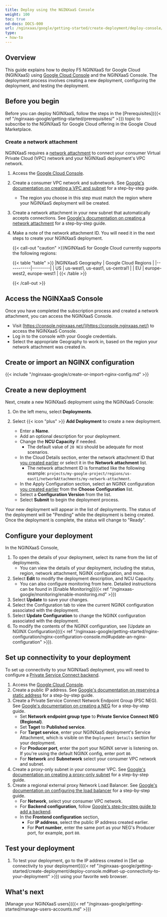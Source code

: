 ```yaml
---
title: Deploy using the NGINXaaS Console
weight: 100
toc: true
nd-docs: DOCS-000
url: /nginxaas/google/getting-started/create-deployment/deploy-console/
type:
- how-to
---
```


## Overview

This guide explains how to deploy F5 NGINXaaS for Google Cloud (NGINXaaS) using [Google Cloud Console](https://console.cloud.google.com) and the NGINXaaS Console. The deployment process involves creating a new deployment, configuring the deployment, and testing the deployment.

## Before you begin

Before you can deploy NGINXaaS, follow the steps in the [Prerequisites]({{< ref "/nginxaas-google/getting-started/prerequisites/" >}}) topic to subscribe to the NGINXaaS for Google Cloud offering in the Google Cloud Marketplace.

### Create a network attachment

NGINXaaS requires a [network attachment](https://cloud.google.com/vpc/docs/about-network-attachments) to connect your consumer Virtual Private Cloud (VPC) network and your NGINXaaS deployment's VPC network.

1. Access the [Google Cloud Console](https://console.cloud.google.com/).
1. Create a consumer VPC network and subnetwork. See [Google's documentation on creating a VPC and subnet](https://cloud.google.com/vpc/docs/create-modify-vpc-networks#console_1) for a step-by-step guide.
   - The region you choose in this step must match the region where your NGINXaaS deployment will be created.
1. Create a network attachment in your new subnet that automatically accepts connections. See [Google's documentation on creating a network attachment](https://cloud.google.com/vpc/docs/create-manage-network-attachments#console_1) for a step-by-step guide.
1. Make a note of the network attachment ID. You will need it in the next steps to create your NGINXaaS deployment.

   {{< call-out "caution" >}}NGINXaaS for Google Cloud currently supports the following regions:

   {{< table "table" >}}
   |NGINXaaS Geography | Google Cloud Regions |
   |-----------|---------|
   | US  | us-west1, us-east1, us-central1 |
   | EU    | europe-west2, europe-west1 |
   {{< /table >}}

   {{< /call-out >}}

## Access the NGINXaaS Console

Once you have completed the subscription process and created a network attachment, you can access the NGINXaaS Console.

- Visit [https://console.nginxaas.net/](https://console.nginxaas.net/) to access the NGINXaaS Console.
- Log in to the console with your Google credentials.
- Select the appropriate Geography to work in, based on the region your network attachment was created in.

## Create or import an NGINX configuration

{{< include "/nginxaas-google/create-or-import-nginx-config.md" >}}

## Create a new deployment

Next, create a new NGINXaaS deployment using the NGINXaaS Console:

1. On the left menu, select **Deployments**.
1. Select {{< icon "plus" >}} **Add Deployment** to create a new deployment.

   - Enter a **Name**.
   - Add an optional description for your deployment.
   - Change the **NCU Capacity** if needed.
      - The default value of `20 NCU` should be adequate for most scenarios.
   - In the Cloud Details section, enter the network attachment ID that [you created earlier](#create-a-network-attachment) or select it in the  **Network attachment** list.
      - The network attachment ID is formatted like the following example: `projects/my-google-project/regions/us-east1/networkAttachments/my-network-attachment`.
   - In the Apply Configuration section, select an NGINX configuration [you created earlier](#create-or-import-an-nginx-configuration) from the **Choose Configuration** list.
   - Select a **Configuration Version** from the list.
   - Select **Submit** to begin the deployment process.

Your new deployment will appear in the list of deployments. The status of the deployment will be "Pending" while the deployment is being created. Once the deployment is complete, the status will change to "Ready".

## Configure your deployment

In the NGINXaaS Console,

1. To open the details of your deployment, select its name from the list of deployments.
   - You can view the details of your deployment, including the status, region, network attachment, NGINX configuration, and more.
1. Select **Edit** to modify the deployment description, and NCU Capacity.
   - You can also configure monitoring from here. Detailed instructions can be found in [Enable Monitoring]({{< ref "/nginxaas-google/monitoring/enable-monitoring.md" >}})
1. Select **Update** to save your changes.
1. Select the Configuration tab to view the current NGINX configuration associated with the deployment.
1. Select **Update Configuration** to change the NGINX configuration associated with the deployment.
1. To modify the contents of the NGINX configuration, see [Update an NGINX Configuration]({{< ref "/nginxaas-google/getting-started/nginx-configuration/nginx-configuration-console.md#update-an-nginx-configuration" >}}).

## Set up connectivity to your deployment

To set up connectivity to your NGINXaaS deployment, you will need to configure a [Private Service Connect backend](https://cloud.google.com/vpc/docs/private-service-connect-backends).

1. Access the [Google Cloud Console](https://console.cloud.google.com/).
1. Create a public IP address. See [Google's documentation on reserving a static address](https://cloud.google.com/load-balancing/docs/tcp/set-up-ext-reg-tcp-proxy-zonal#console_3) for a step-by-step guide.
1. Create a Private Service Connect Network Endpoint Group (PSC NEG). See [Google's documentation on creating a NEG](https://cloud.google.com/vpc/docs/access-apis-managed-services-private-service-connect-backends#console) for a step-by-step guide.
   - Set **Network endpoint group type** to **Private Service Connect NEG (Regional)**.
   - Set **Taget** to **Published service**.
   - For **Target service**, enter your NGINXaaS deployment's Service Attachment, which is visible on the `Deployment Details` section for your deployment.
   - For **Producer port**, enter the port your NGINX server is listening on. If you're using the default NGINX config, enter port `80`.
   - For **Network** and **Subnetwork** select your consumer VPC network and subnet.
1. Create a proxy-only subnet in your consumer VPC. See [Google's documentation on creating a proxy-only subnet](https://cloud.google.com/load-balancing/docs/tcp/set-up-ext-reg-tcp-proxy-zonal#console_1) for a step-by-step guide.
1. Create a regional external proxy Network Load Balancer. See [Google's documentation on configuring the load balancer](https://cloud.google.com/load-balancing/docs/tcp/set-up-ext-reg-tcp-proxy-zonal#console_6) for a step-by-step guide.
   - For **Network**, select your consumer VPC network.
   - For **Backend configuration**, follow [Google's step-by-step guide to add a backend](https://cloud.google.com/vpc/docs/access-apis-managed-services-private-service-connect-backends#console_5).
   - In the **Frontend configuration** section,
      - For **IP address**, select the public IP address created earlier.
      - For **Port number**, enter the same port as your NEG's Producer port, for example, port `80`.

## Test your deployment

1. To test your deployment, go to the IP address created in [Set up connectivity to your deployment]({{< ref "/nginxaas-google/getting-started/create-deployment/deploy-console.md#set-up-connectivity-to-your-deployment" >}}) using your favorite web browser.

## What's next

[Manage your NGINXaaS users]({{< ref "/nginxaas-google/getting-started/manage-users-accounts.md" >}})

